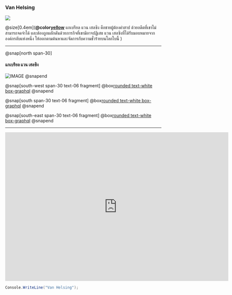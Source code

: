 ### Van Helsing

![](https://sv1.picz.in.th/images/2019/12/04/i15TQb.md.png)

@size[0.4em](**@color[yellow](นักล่าล้างเผ่าพันธุ์ปีศาจ)** แกเบรียล แวน เฮลซิง คือชายผู้ต้องคำสาป ด้วยอดีตที่เขาไม่สามารถจดจำได้ และต้องถูกผลักดันด้วยภารกิจที่เขามิอาจปฏิเสธ แวน เฮลซิงที่ได้รับมอบหมายจากองค์กรลับแห่งหนึ่ง ให้ออกตามค้นหาและจัดการกับความชั่วร้ายบนโลกใบนี้ )

---

@snap[north span-30]
#### แกเบรียล แวน เฮลซิง
![IMAGE](http://popcornfor2.com/upload/user_3/images/2556/Oct/H/04/46603173.jpg)
@snapend

@snap[south-west span-30 text-06 fragment]
@box[rounded text-white box-graphql](กงจัก)
@snapend

@snap[south span-30 text-06 fragment]
@box[rounded text-white box-graphql](หน้าไม้)
@snapend

@snap[south-east span-30 text-06 fragment]
@box[rounded text-white box-graphql](สกิลพระเอก)
@snapend

---

<iframe width="720" height="480" src="https://www.youtube.com/embed/WfSqZVGCCyw" frameborder="0" allow="accelerometer; autoplay; encrypted-media; gyroscope; picture-in-picture" allowfullscreen></iframe>

```c#
Console.WriteLine("Van Helsing");
```